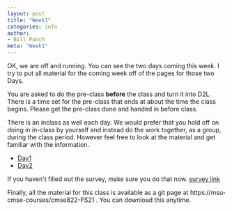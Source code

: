 ```yaml
---
layout: post
title: "Week1"
categories: info
author:
- Bill Punch
meta: "Week1"
---
```


OK, we are off and running. You can see the two days coming this
week. I try to put all material for the coming week off of the pages
for those two Days.

You are asked to do the pre-class **before** the class and turn it
into D2L. There is a time set for the pre-class that ends at about the
time the class begins. Please get the pre-class done and handed in
before class.

There is an inclass as well each day. We would prefer that you hold
off on doing in in-class by yourself and instead do the work together,
as a group, during the class period. However feel free to look at the
material and get familiar with the information. 

- [Day1]({{Week1}}Day1) 
- [Day2]({{Week1}}Day2) 

If you haven't filled out the survey, make sure you do that now.
[survey link](https://docs.google.com/forms/d/e/1FAIpQLScNrBSEy66HVweYwTNIS8b5vyYnRviaVEqZRsQDcO4rhSnqYQ/viewform?usp=sf_link) 

Finally, all the material for this class is available as a git page at https://msu-cmse-courses/cmse822-FS21 . You can download this anytime.
